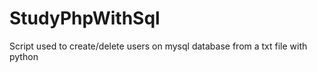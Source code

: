 # StudyPhpWithSql

Script used to create/delete users on mysql database from a txt file with python
